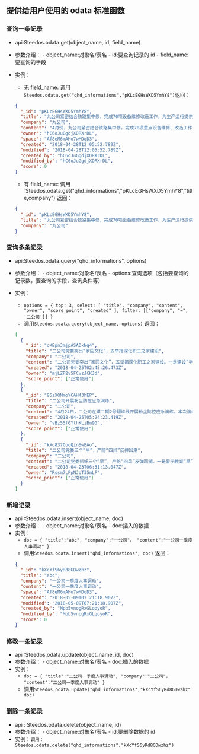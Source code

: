 ## 提供给用户使用的 odata 标准函数

### 查询一条记录

- api:Steedos.odata.get(object_name, id, field_name)
- 参数介绍： - object_name:对象名/表名 - id:要查询记录的 id - field_name:要查询的字段
- 实例：

  - 无 field_name: 调用`Steedos.odata.get("qhd_informations","pKLcEGHsWXD5YmhY8")`返回：

  ```json
  {
    "_id": "pKLcEGHsWXD5YmhY8",
    "title": "九公司紧密结合铁路集中修，完成70项设备维修改造工作，为生产运行提供强大支撑",
    "company": "九公司",
    "content": "4月份，九公司紧密结合铁路集中修，完成70项重点设备维修、改造工作，为生产运行保驾护航。一是强化业务系统与设备系统协同配合，根据生产实际，利用作业间隙，周密制定设备检修和保养工作计划。二是加强开工前、开工中、完工后管理控制，开好活前会，理顺维修流程，明确注意事项和验收标准，确保维修质量和维修效率。三是制定《铁路开天窗期间维修安全重点强调内容》，加强对作业现场的安全监督检查和管理工作，规范了现场维修作业，有效杜绝了安全风险。",
    "owner": "hC6oJuGgdjXDRXrDL",
    "space": "Af8eM6mAHo7wMDqD3",
    "created": "2018-04-28T12:05:52.789Z",
    "modified": "2018-04-28T12:05:52.789Z",
    "created_by": "hC6oJuGgdjXDRXrDL",
    "modified_by": "hC6oJuGgdjXDRXrDL",
    "score": 0
  }
  ```

  - 有 field_name: 调用`Steedos.odata.get("qhd_informations","pKLcEGHsWXD5YmhY8","title,company") 返回：

  ```json
  {
    "_id": "pKLcEGHsWXD5YmhY8",
    "title": "九公司紧密结合铁路集中修，完成70项设备维修改造工作，为生产运行提供强大支撑",
    "company": "九公司"
  }
  ```

### 查询多条记录

- api:Steedos.odata.query("qhd_informations", options)
- 参数介绍： - object_name:对象名/表名 - options:查询选项（包括要查询的记录数，要查询的字段，查询条件等）
- 实例：

  - `options = { top: 3, select: [ "title", "company", "content", "owner", "score_point", "created" ], filter: [["company", "=", '二公司']] }`
  - 调用`Steedos.odata.query(object_name, options)` 返回：

  ```json
  [
    {
      "_id": "oKBpn3mjpASADkNg4",
      "title": "二公司党委突出“家园文化”，五举措深化职工之家建设",
      "company": "二公司",
      "content": "二公司党委突出“家园文化”，五举措深化职工之家建设。一是建设“学习家园”，依托全总“职工书屋”，开展职工学先、读书分享、座谈研讨等活动，积极创建学习型班组，掀起“学知识、练技术、提素质”热潮。二是建设“创新家园”，围绕落实“三二一一”职工技能提升助推活动，开展岗位技术培训、技能练兵、技能竞赛和“五小”创新成果活动，提高职工创新水平、技术能力。三是建设“环境家园”，创建环境卫生文明中小家，提升环境文化建设水平。四是建设“安全家园”，落实职工之家安全文化建设，开展工会劳动保护监督检查、消防“微互动”活动，利用微信公众号普及消防法律法规和消防安全知识，打造安全型班组。五是建设“民主家园”，深化民主管理，开展企务公开、困难帮扶、女职工权益工作，严格落实职代会各项职权，深入研究职工代表提案，保障职工知情权、参与权、表达权、监督权。（二公司）",
      "created": "2018-04-25T02:45:26.473Z",
      "owner": "mjLZP2v5FCvzJCKJd",
      "score_point": ["正常使用"]
    },
    {
      "_id": "95sXQMmoYCAH43hEP",
      "title": "二公司开展粉尘防控应急演练",
      "company": "二公司",
      "content": "4月24日，二公司在煤二期2号翻堆线开展粉尘防控应急演练。本次演练以煤二期B2D堆料机正常作业、单机洒水设备投用情况下堆料作业依然起尘为背景，依据公司《环保工作应急处置方案》等制度，从场景设置，台词对话，各环节连续性等方面制定演练计划。4个参演科队根据演练计划对发现起尘至起尘情况得到抑制的全过程进行实战演练，检验粉尘防控方案的可操作性和科学性。其他6个基层队的环保工作人员根据岗位职责在相应流程节点实地观摩。演练结束后对演练过程进行评估并建立档案，同时依据评估结果进一步完善演练计划、强化相关岗位人员培训，形成管理闭环，提高公司粉尘防控应急应对工作的经验和能力。（二公司）",
      "created": "2018-04-25T05:24:23.419Z",
      "owner": "vBz55fGYthKLiBm9G",
      "score_point": ["正常使用"]
    },
    {
      "_id": "kXq837CoqQinSwEAo",
      "title": "二公司党委三个“早”，严防“四风”反弹回潮",
      "company": "二公司",
      "content": "二公司党委抓好三个“早”, 严防“四风”反弹回潮。一是警示教育“早”预防。持续实施以廉洁文化、案例警示、廉洁提醒为主要内容的党风建设与反腐倡廉教育，宣传学习《中共河北港口集团有限公司纪委关于姜敏等人违纪问题处理情况的通报》，发挥先进典型引领示范和反面典型警示教育作用。 二是廉洁文化“早”宣传。开展“讲政治、守纪律、转作风”主题警示教育活动，将主题教育内容纳入党组织理论中心组学习计划，列为党员干部培训安排，不断提高党员干部政治觉悟。三是廉洁提醒“早”部署。抓住“清明”“五一”重要节点，加强重点岗位人员廉洁提醒，针对重点部位、重点人员、重点环节进行自查，扎实开展巡视巡察“回头看”工作，推进纠正“四风”和作风纪律专项整治，从根本上杜绝“四风”问题发生。（二公司）",
      "created": "2018-04-23T06:31:13.047Z",
      "owner": "Rssm7LPpNJqT35mLF",
      "score_point": ["正常使用"]
    }
  ]
  ```

### 新增记录

- api :Steedos.odata.insert(object_name, doc)
- 参数介绍： - object_name:对象名/表名 - doc:插入的数据
- 实例：
  - `doc = { "title":"abc", "company":"一公司"， "content":"一公司一季度人事调动" }`
  - 调用`Steedos.odata.insert("qhd_informations", doc)` 返回：
  ```json
  {
    "_id": "kXcYfS6yRd8GDwzhz",
    "title": "abc",
    "company": "一公司一季度人事调动",
    "content": "一公司一季度人事调动",
    "space": "Af8eM6mAHo7wMDqD3",
    "created": "2018-05-09T07:21:18.907Z",
    "modified": "2018-05-09T07:21:18.907Z",
    "created_by": "Mpb5vnogRxGLqoyoR",
    "modified_by": "Mpb5vnogRxGLqoyoR",
    "score": 0
  }
  ```

### 修改一条记录

- api :Steedos.odata.update(object_name, id, doc)
- 参数介绍： - object_name:对象名/表名 - doc:插入的数据
- 实例：
  - `doc = { "title":"二公司一季度人事调动", "company":"二公司"， "content":"二公司一季度人事调动" }`
  - 调用`Steedos.odata.update("qhd_informations","kXcYfS6yRd8GDwzhz" doc)`

### 删除一条记录

- api : Steedos.odata.delete(object_name, id)
- 参数介绍： - object_name:对象名/表名 - id:要删除数据的 id
- 实例：`调用：Steedos.odata.delete("qhd_informations","kXcYfS6yRd8GDwzhz")`
